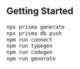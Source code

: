 ## Getting Started

```bash
npx prisma generate
npx prisma db push
npm run connect
npm run typegen
npm run codegen
npm run generate
```
